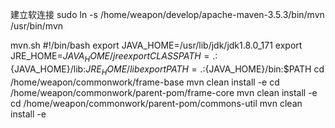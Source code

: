 建立软连接
sudo ln -s /home/weapon/develop/apache-maven-3.5.3/bin/mvn /usr/bin/mvn

mvn.sh
#!/bin/bash
export JAVA_HOME=/usr/lib/jdk/jdk1.8.0_171
export JRE_HOME=${JAVA_HOME}/jre
export CLASSPATH=.:${JAVA_HOME}/lib:${JRE_HOME}/lib
export PATH=.:${JAVA_HOME}/bin:$PATH
cd /home/weapon/commonwork/frame-base
mvn clean install -e
cd /home/weapon/commonwork/parent-pom/frame-core
mvn clean install -e
cd /home/weapon/commonwork/parent-pom/commons-util
mvn clean install -e
